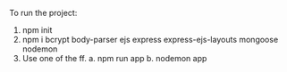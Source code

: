 To run the project:

1. npm init
2. npm i bcrypt body-parser ejs express express-ejs-layouts mongoose nodemon
3. Use one of the ff.
  a. npm run app
  b. nodemon app
